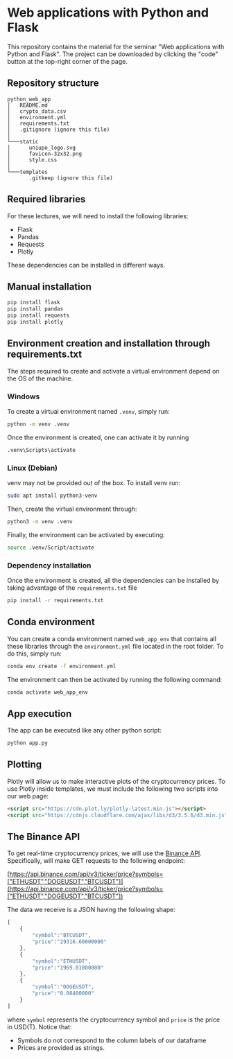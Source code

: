 # Web applications with Python and Flask

This repository contains the material for the seminar "Web applications with Python and Flask". The project can be downloaded by clicking the "code" button at the top-right corner of the page.

## Repository structure

```
python_web_app
│   README.md
│   crypto_data.csv 
│   environment.yml
│   requirements.txt
│   .gitignore (ignore this file)
│   
└───static
│      uniupo_logo.svg
│      favicon-32x32.png
│      style.css
│   
└───templates
       .gitkeep (ignore this file)
```

## Required libraries

For these lectures, we will need to install the following libraries:
- Flask
- Pandas
- Requests
- Plotly

These dependencies can be installed in different ways.

## Manual installation

```bash
pip install flask
pip install pandas
pip install requests
pip install plotly
```

## Environment creation and installation through requirements.txt

The steps required to create and activate a virtual environment depend on the OS of the machine.

### Windows

To create a virtual environment named `.venv`, simply run:

```bat
python -m venv .venv
```

Once the environment is created, one can activate it by running

```bat
.venv\Scripts\activate
```

### Linux (Debian)

venv may not be provided out of the box. To install venv run:

```bash
sudo apt install python3-venv
```

Then, create the virtual environment through:

```bash
python3 -m venv .venv
```

Finally, the environment can be activated by executing:

```bash
source .venv/Script/activate
```

### Dependency installation

Once the environment is created, all the dependencies can be installed by taking advantage of the `requirements.txt` file

```bash
pip install -r requirements.txt
```

## Conda environment

You can create a conda environment named `web_app_env` that contains all these libraries
through the `environment.yml` file located in the root folder. To do this, simply run:

```bash
conda env create -f environment.yml
```

The environment can then be activated by running the following command:

```bash
conda activate web_app_env
```

## App execution

The app can be executed like any other python script:

```bash
python app.py
```

## Plotting

Plotly will allow us to make interactive plots of  the cryptocurrency prices.
To use Plotly inside templates, we must include the following two scripts into our web page:

```html
<script src="https://cdn.plot.ly/plotly-latest.min.js"></script>
<script src="https://cdnjs.cloudflare.com/ajax/libs/d3/3.5.6/d3.min.js"></script>
```

## The Binance API

To get real-time cryptocurrency prices, we will use the
[Binance API](https://github.com/binance/binance-spot-api-docs/blob/master/rest-api.md).
Specifically, will make GET requests to the following endpoint:

[https://api.binance.com/api/v3/ticker/price?symbols=["ETHUSDT","DOGEUSDT","BTCUSDT"]](https://api.binance.com/api/v3/ticker/price?symbols=["ETHUSDT","DOGEUSDT","BTCUSDT"])


The data we receive is a JSON having the following shape:

```js
[
    {
        "symbol":"BTCUSDT",
        "price":"29316.60000000"
    },
    {
        "symbol":"ETHUSDT",
        "price":"1969.81000000"
    },
    {
        "symbol":"DOGEUSDT",
        "price":"0.08400000"
    }
]
```

where `symbol` represents the cryptocurrency symbol and `price` is the price in USD(T). Notice that:
- Symbols do not correspond to the column labels of our dataframe
- Prices are provided as strings.
